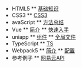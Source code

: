 <!-- docs/_sidebar.md -->

* HTML5
** [基础知识](html/ "基础知识")
* CSS3
** [CSS3](css/)
* avaScript
** [方法总结](js/ "JS页面知识库")
* Vue
** [简介](vue/ "Vue初识")
** [快速入手](vue/quickStart "快速入手")
* uniapp
** [组件](uniapp/webview.md)
** [全局文件](uniapp/pagejson.md)
* TypeScript
** [TS](ts/ "TS")
* Webpack5
** [简介](webpack/ "webpack5")
** [配置](webpack/base "webpack5配置")
* 参考例子
** [网易云API](NeteaseCloudMusic/ "网易云API")
